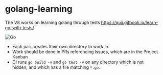 # golang-learning

The V8 works on learning golang through tests https://quii.gitbook.io/learn-go-with-tests/

![Go](https://github.com/The-V8/golang-learning/workflows/Go/badge.svg)

* Each pair creates their own directory to work in.
* Work should be done in PRs referencing Issues, which are in the Project Kanban
* CI runs `go build -v` and `go test -v` on any directory which is not hidden, and which has a file matching `*.go`.
